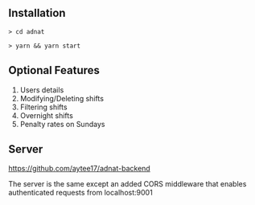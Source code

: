 ## Installation

`> cd adnat`

`> yarn && yarn start`

## Optional Features

1. Users details
2. Modifying/Deleting shifts
3. Filtering shifts
4. Overnight shifts
5. Penalty rates on Sundays

## Server

https://github.com/aytee17/adnat-backend

The server is the same except an added CORS middleware that enables authenticated requests from localhost:9001
